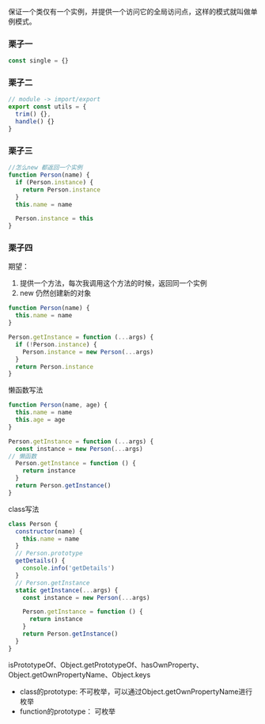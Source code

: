 保证一个类仅有一个实例，并提供一个访问它的全局访问点，这样的模式就叫做单例模式。

### 栗子一
```js
const single = {}
```

### 栗子二
```js
// module -> import/export
export const utils = {
  trim() {},
  handle() {}
}
```

### 栗子三
```js
//怎么new 都返回一个实例
function Person(name) {
  if (Person.instance) {
    return Person.instance
  }
  this.name = name

  Person.instance = this
}
```

### 栗子四
期望：
1. 提供一个方法，每次我调用这个方法的时候，返回同一个实例
2. new 仍然创建新的对象
```js
function Person(name) {
  this.name = name
}

Person.getInstance = function (...args) {
  if (!Person.instance) {
    Person.instance = new Person(...args)
  }
  return Person.instance
}
```
懒函数写法
```js
function Person(name, age) {
  this.name = name
  this.age = age
}

Person.getInstance = function (...args) {
  const instance = new Person(...args)
// 懒函数
  Person.getInstance = function () {
    return instance
  }
  return Person.getInstance()
}
```
class写法
```js
class Person {
  constructor(name) {
    this.name = name
  }
  // Person.prototype
  getDetails() {
    console.info('getDetails')
  }
  // Person.getInstance
  static getInstance(...args) {
    const instance = new Person(...args)

    Person.getInstance = function () {
      return instance
    }
    return Person.getInstance()
  }
}
```
isPrototypeOf、Object.getPrototypeOf、hasOwnProperty、Object.getOwnPropertyName、Object.keys
- class的prototype: 不可枚举，可以通过Object.getOwnPropertyName进行枚举
- function的prototype： 可枚举
